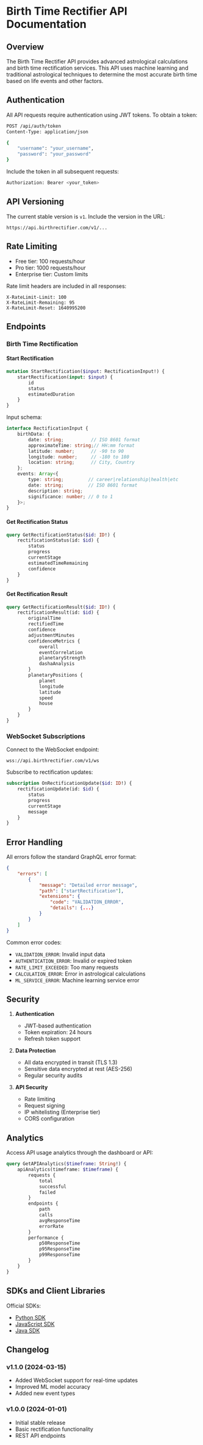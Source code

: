 # Birth Time Rectifier API Documentation

## Overview

The Birth Time Rectifier API provides advanced astrological calculations and birth time rectification services. This API uses machine learning and traditional astrological techniques to determine the most accurate birth time based on life events and other factors.

## Authentication

All API requests require authentication using JWT tokens. To obtain a token:

```bash
POST /api/auth/token
Content-Type: application/json

{
    "username": "your_username",
    "password": "your_password"
}
```

Include the token in all subsequent requests:

```bash
Authorization: Bearer <your_token>
```

## API Versioning

The current stable version is `v1`. Include the version in the URL:
```
https://api.birthrectifier.com/v1/...
```

## Rate Limiting

- Free tier: 100 requests/hour
- Pro tier: 1000 requests/hour
- Enterprise tier: Custom limits

Rate limit headers are included in all responses:
```
X-RateLimit-Limit: 100
X-RateLimit-Remaining: 95
X-RateLimit-Reset: 1640995200
```

## Endpoints

### Birth Time Rectification

#### Start Rectification

```graphql
mutation StartRectification($input: RectificationInput!) {
    startRectification(input: $input) {
        id
        status
        estimatedDuration
    }
}
```

Input schema:
```typescript
interface RectificationInput {
    birthData: {
        date: string;          // ISO 8601 format
        approximateTime: string;// HH:mm format
        latitude: number;      // -90 to 90
        longitude: number;     // -180 to 180
        location: string;      // City, Country
    };
    events: Array<{
        type: string;         // career|relationship|health|etc
        date: string;         // ISO 8601 format
        description: string;
        significance: number; // 0 to 1
    }>;
}
```

#### Get Rectification Status

```graphql
query GetRectificationStatus($id: ID!) {
    rectificationStatus(id: $id) {
        status
        progress
        currentStage
        estimatedTimeRemaining
        confidence
    }
}
```

#### Get Rectification Result

```graphql
query GetRectificationResult($id: ID!) {
    rectificationResult(id: $id) {
        originalTime
        rectifiedTime
        confidence
        adjustmentMinutes
        confidenceMetrics {
            overall
            eventCorrelation
            planetaryStrength
            dashaAnalysis
        }
        planetaryPositions {
            planet
            longitude
            latitude
            speed
            house
        }
    }
}
```

### WebSocket Subscriptions

Connect to the WebSocket endpoint:
```
wss://api.birthrectifier.com/v1/ws
```

Subscribe to rectification updates:
```graphql
subscription OnRectificationUpdate($id: ID!) {
    rectificationUpdate(id: $id) {
        status
        progress
        currentStage
        message
    }
}
```

## Error Handling

All errors follow the standard GraphQL error format:

```json
{
    "errors": [
        {
            "message": "Detailed error message",
            "path": ["startRectification"],
            "extensions": {
                "code": "VALIDATION_ERROR",
                "details": {...}
            }
        }
    ]
}
```

Common error codes:
- `VALIDATION_ERROR`: Invalid input data
- `AUTHENTICATION_ERROR`: Invalid or expired token
- `RATE_LIMIT_EXCEEDED`: Too many requests
- `CALCULATION_ERROR`: Error in astrological calculations
- `ML_SERVICE_ERROR`: Machine learning service error

## Security

1. **Authentication**
   - JWT-based authentication
   - Token expiration: 24 hours
   - Refresh token support

2. **Data Protection**
   - All data encrypted in transit (TLS 1.3)
   - Sensitive data encrypted at rest (AES-256)
   - Regular security audits

3. **API Security**
   - Rate limiting
   - Request signing
   - IP whitelisting (Enterprise tier)
   - CORS configuration

## Analytics

Access API usage analytics through the dashboard or API:

```graphql
query GetAPIAnalytics($timeframe: String!) {
    apiAnalytics(timeframe: $timeframe) {
        requests {
            total
            successful
            failed
        }
        endpoints {
            path
            calls
            avgResponseTime
            errorRate
        }
        performance {
            p50ResponseTime
            p95ResponseTime
            p99ResponseTime
        }
    }
}
```

## SDKs and Client Libraries

Official SDKs:
- [Python SDK](https://github.com/birthrectifier/python-sdk)
- [JavaScript SDK](https://github.com/birthrectifier/js-sdk)
- [Java SDK](https://github.com/birthrectifier/java-sdk)

## Changelog

### v1.1.0 (2024-03-15)
- Added WebSocket support for real-time updates
- Improved ML model accuracy
- Added new event types

### v1.0.0 (2024-01-01)
- Initial stable release
- Basic rectification functionality
- REST API endpoints 